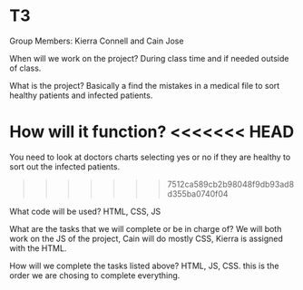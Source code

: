# T3

Group Members:
Kierra Connell and Cain Jose

When will we work on the project?
During class time and if needed outside of class.

What is the project?
Basically a find the mistakes in a medical file to sort healthy patients and infected patients. 

How will it function?
<<<<<<< HEAD
=======
You need to look at doctors charts selecting yes or no if they are healthy to sort out the infected patients.
>>>>>>> 7512ca589cb2b98048f9db93ad8d355ba0740f04

What code will be used?
HTML, CSS, JS

What are the tasks that we will complete or be in charge of?
We will both work on the JS of the project, Cain will do mostly CSS, Kierra is assigned with the HTML.

How will we complete the tasks listed above?
HTML, JS, CSS. this is the order we are chosing to complete everything.
